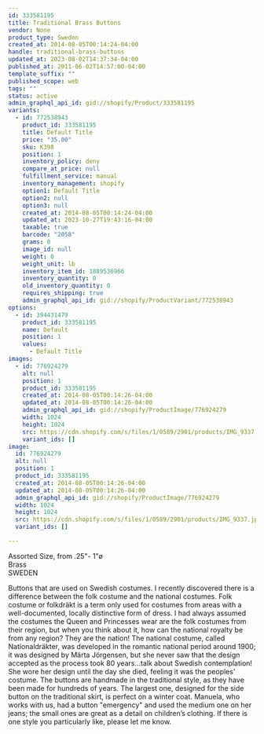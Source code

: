 ```yaml
---
id: 333581195
title: Traditional Brass Buttons
vendor: None
product_type: Sweden
created_at: 2014-08-05T00:14:24-04:00
handle: traditional-brass-buttons
updated_at: 2023-08-02T14:37:34-04:00
published_at: 2011-06-02T14:57:00-04:00
template_suffix: ""
published_scope: web
tags: ""
status: active
admin_graphql_api_id: gid://shopify/Product/333581195
variants:
  - id: 772538943
    product_id: 333581195
    title: Default Title
    price: "35.00"
    sku: K398
    position: 1
    inventory_policy: deny
    compare_at_price: null
    fulfillment_service: manual
    inventory_management: shopify
    option1: Default Title
    option2: null
    option3: null
    created_at: 2014-08-05T00:14:24-04:00
    updated_at: 2023-10-27T19:43:16-04:00
    taxable: true
    barcode: "2058"
    grams: 0
    image_id: null
    weight: 0
    weight_unit: lb
    inventory_item_id: 1889536966
    inventory_quantity: 0
    old_inventory_quantity: 0
    requires_shipping: true
    admin_graphql_api_id: gid://shopify/ProductVariant/772538943
options:
  - id: 394431479
    product_id: 333581195
    name: Default
    position: 1
    values:
      - Default Title
images:
  - id: 776924279
    alt: null
    position: 1
    product_id: 333581195
    created_at: 2014-08-05T00:14:26-04:00
    updated_at: 2014-08-05T00:14:26-04:00
    admin_graphql_api_id: gid://shopify/ProductImage/776924279
    width: 1024
    height: 1024
    src: https://cdn.shopify.com/s/files/1/0589/2901/products/IMG_9337.jpeg?v=1407212066
    variant_ids: []
image:
  id: 776924279
  alt: null
  position: 1
  product_id: 333581195
  created_at: 2014-08-05T00:14:26-04:00
  updated_at: 2014-08-05T00:14:26-04:00
  admin_graphql_api_id: gid://shopify/ProductImage/776924279
  width: 1024
  height: 1024
  src: https://cdn.shopify.com/s/files/1/0589/2901/products/IMG_9337.jpeg?v=1407212066
  variant_ids: []

---
```


Assorted Size, from .25"- 1"ø   
Brass  
SWEDEN

Buttons that are used on Swedish costumes. I recently discovered there is a difference between the folk costume and the national costumes. Folk costume or folkdräkt is a term only used for costumes from areas with a well-documented, locally distinctive form of dress. I had always assumed the costumes the Queen and Princesses wear are the folk costumes from their region, but when you think about it, how can the national royalty be from any region? They are the nation! The national costume, called Nationaldräkter, was developed in the romantic national period around 1900; it was designed by Märta Jörgensen, but she never saw that the design accepted as the process took 80 years...talk about Swedish contemplation! She wore her design until the day she died, feeling it was the peoples’ costume. The buttons are handmade in the traditional style, as they have been made for hundreds of years. The largest one, designed for the side button on the traditional skirt, is perfect on a winter coat. Manuela, who works with us, had a button "emergency" and used the medium one on her jeans; the small ones are great as a detail on children’s clothing. If there is one style you particularly like, please let me know.